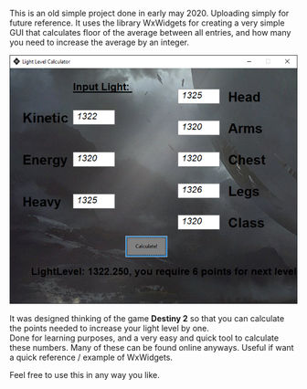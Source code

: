 This is an old simple project done in early may 2020. Uploading simply for future reference.
It uses the library WxWidgets for creating a very simple GUI that calculates floor of the average between all entries, and how many you need to increase the average by an integer.

![Sample GUI](GUI.png)

It was designed thinking of the game __Destiny 2__ so that you can calculate the points needed to increase your light level by one. <br>
Done for learning purposes, and a very easy and quick tool to calculate these numbers. Many of these can be found online anyways. Useful if want a quick reference / example of WxWidgets.

Feel free to use this in any way you like.
